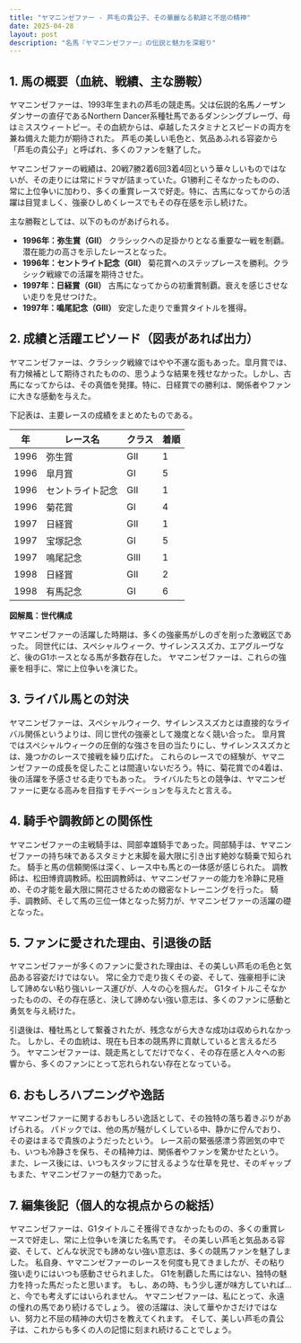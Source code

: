```yaml
---
title: "ヤマニンゼファー - 芦毛の貴公子、その華麗なる軌跡と不屈の精神"
date: 2025-04-28
layout: post
description: "名馬『ヤマニンゼファー』の伝説と魅力を深堀り"
---
```


## 1. 馬の概要（血統、戦績、主な勝鞍）

ヤマニンゼファーは、1993年生まれの芦毛の競走馬。父は伝説的名馬ノーザンダンサーの直仔であるNorthern Dancer系種牡馬であるダンシングブレーヴ、母はミススウィートピー。その血統からは、卓越したスタミナとスピードの両方を兼ね備えた能力が期待された。  芦毛の美しい毛色と、気品あふれる容姿から「芦毛の貴公子」と呼ばれ、多くのファンを魅了した。

ヤマニンゼファーの戦績は、20戦7勝2着6回3着4回という華々しいものではないが、その走りには常にドラマが詰まっていた。G1勝利こそなかったものの、常に上位争いに加わり、多くの重賞レースで好走。特に、古馬になってからの活躍は目覚ましく、強豪ひしめくレースでもその存在感を示し続けた。

主な勝鞍としては、以下のものがあげられる。

* **1996年：弥生賞（GII）**  クラシックへの足掛かりとなる重要な一戦を制覇。潜在能力の高さを示したレースとなった。
* **1996年：セントライト記念（GII）**  菊花賞へのステップレースを勝利。クラシック戦線での活躍を期待させた。
* **1997年：日経賞（GII）**  古馬になってからの初重賞制覇。衰えを感じさせない走りを見せつけた。
* **1997年：鳴尾記念（GIII）**  安定した走りで重賞タイトルを獲得。


## 2. 成績と活躍エピソード（図表があれば出力）

ヤマニンゼファーは、クラシック戦線ではやや不運な面もあった。皐月賞では、有力候補として期待されたものの、思うような結果を残せなかった。しかし、古馬になってからは、その真価を発揮。特に、日経賞での勝利は、関係者やファンに大きな感動を与えた。

下記表は、主要レースの成績をまとめたものである。

| 年 | レース名           | クラス | 着順 |
|---|--------------------|-------|------|
| 1996 | 弥生賞             | GII   | 1     |
| 1996 | 皐月賞             | GI    | 5     |
| 1996 | セントライト記念     | GII   | 1     |
| 1996 | 菊花賞             | GI    | 4     |
| 1997 | 日経賞             | GII   | 1     |
| 1997 | 宝塚記念           | GI    | 5     |
| 1997 | 鳴尾記念           | GIII  | 1     |
| 1998 | 日経賞             | GII   | 2     |
| 1998 | 有馬記念           | GI    | 6     |


**図解風：世代構成**

ヤマニンゼファーの活躍した時期は、多くの強豪馬がしのぎを削った激戦区であった。  同世代には、スペシャルウィーク、サイレンススズカ、エアグルーヴなど、後のG1ホースとなる馬が多数存在した。  ヤマニンゼファーは、これらの強豪を相手に、常に上位争いを演じた。


## 3. ライバル馬との対決

ヤマニンゼファーは、スペシャルウィーク、サイレンススズカとは直接的なライバル関係というよりは、同じ世代の強豪として幾度となく競い合った。  皐月賞ではスペシャルウィークの圧倒的な強さを目の当たりにし、サイレンススズカとは、幾つかのレースで接戦を繰り広げた。  これらのレースでの経験が、ヤマニンゼファーの成長を促したことは間違いないだろう。特に、菊花賞での4着は、後の活躍を予感させる走りでもあった。  ライバルたちとの競争は、ヤマニンゼファーに更なる高みを目指すモチベーションを与えたと言える。


## 4. 騎手や調教師との関係性

ヤマニンゼファーの主戦騎手は、岡部幸雄騎手であった。岡部騎手は、ヤマニンゼファーの持ち味であるスタミナと末脚を最大限に引き出す絶妙な騎乗で知られた。  騎手と馬の信頼関係は深く、レース中も馬との一体感が感じられた。  調教師は、松田博資調教師。松田調教師は、ヤマニンゼファーの能力を冷静に見極め、その才能を最大限に開花させるための緻密なトレーニングを行った。  騎手、調教師、そして馬の三位一体となった努力が、ヤマニンゼファーの活躍の礎となった。


## 5. ファンに愛された理由、引退後の話

ヤマニンゼファーが多くのファンに愛された理由は、その美しい芦毛の毛色と気品ある容姿だけではない。  常に全力で走り抜くその姿、そして、強豪相手に決して諦めない粘り強いレース運びが、人々の心を掴んだ。  G1タイトルこそなかったものの、その存在感と、決して諦めない強い意志は、多くのファンに感動と勇気を与え続けた。

引退後は、種牡馬として繋養されたが、残念ながら大きな成功は収められなかった。  しかし、その血統は、現在も日本の競馬界に貢献していると言えるだろう。  ヤマニンゼファーは、競走馬としてだけでなく、その存在感と人々への影響から、多くのファンにとって忘れられない存在となっている。


## 6. おもしろハプニングや逸話

ヤマニンゼファーに関するおもしろい逸話として、その独特の落ち着きぶりがあげられる。  パドックでは、他の馬が騒がしくしている中、静かに佇んでおり、その姿はまるで貴族のようだったという。  レース前の緊張感漂う雰囲気の中でも、いつも冷静さを保ち、その精神力は、関係者やファンを驚かせたという。  また、レース後には、いつもスタッフに甘えるような仕草を見せ、そのギャップもまた、ヤマニンゼファーの魅力であった。


## 7. 編集後記（個人的な視点からの総括）

ヤマニンゼファーは、G1タイトルこそ獲得できなかったものの、多くの重賞レースで好走し、常に上位争いを演じた名馬です。  その美しい芦毛と気品ある容姿、そして、どんな状況でも諦めない強い意志は、多くの競馬ファンを魅了しました。  私自身、ヤマニンゼファーのレースを何度も見てきましたが、その粘り強い走りにはいつも感動させられました。  G1を制覇した馬にはない、独特の魅力を持った馬だったと思います。  もし、あの時、もう少し運が味方していれば…と、今でも考えずにはいられません。  ヤマニンゼファーは、私にとって、永遠の憧れの馬であり続けるでしょう。  彼の活躍は、決して華やかさだけではない、努力と不屈の精神の大切さを教えてくれます。  そして、美しい芦毛の貴公子は、これからも多くの人の記憶に刻まれ続けることでしょう。
